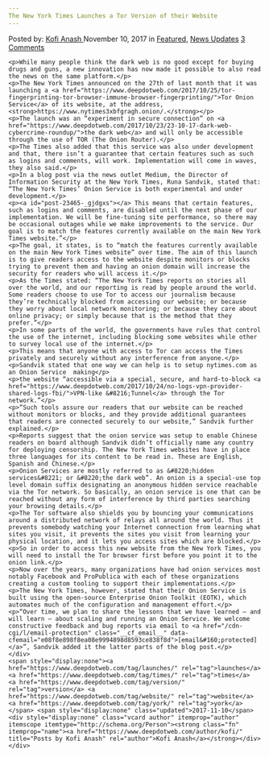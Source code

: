 ```yaml
---
The New York Times Launches a Tor Version of their Website
---
```

<article class="post-listing post-23465 post type-post status-publish format-standard has-post-thumbnail hentry  tag-launches tag-times  tag-version tag-website tag-york">
    <div class="post-inner">
        <span>Posted by: <a href="https://www.deepdotweb.com/author/kofi/" title="">Kofi Anash </a></span>
    <span>November 10, 2017</span>
    <span>in <a href="https://www.deepdotweb.com/category/deepdot-news/" rel="category tag">Featured</a>, <a href="https://www.deepdotweb.com/category/news-updates/" rel="category tag">News Updates</a></span>
    <span><a href="https://www.deepdotweb.com/2017/11/10/new-york-times-launches-tor-version-website/#comments">3 Comments</a></span>
    </p>
    <div class="clear"></div>
    
    <p>While many people think the dark web is no good except for buying drugs and guns, a new innovation has now made it possible to also read the news on the same platform.</p>
    <p>The New York Times announced on the 27th of last month that it was launching a <a href="https://www.deepdotweb.com/2017/10/25/tor-fingerprinting-tor-browser-immune-browser-fingerprinting/">Tor Onion Service</a> of its website, at the address, <strong>https://www.nytimes3xbfgragh.onion/.</strong></p>
    <p>The launch was an “experiment in secure connection” on <a href="https://www.deepdotweb.com/2017/10/23/23-10-17-dark-web-cybercrime-roundup/">the dark web</a> and will only be accessible through the use of TOR (The Onion Router).</p>
    <p>The Times also added that this service was also under development and that, there isn’t a guarantee that certain features such as such as logins and comments, will work. Implementation will come in waves, they also said.</p>
    <p>In a blog post via the news outlet Medium, the Director of Information Security at the New York Times, Runa Sandvik, stated that: “The New York Times’ Onion Service is both experimental and under development.</p>
    <p><a id="post-23465-_gjdgxs"></a> This means that certain features, such as logins and comments, are disabled until the next phase of our implementation. We will be fine-tuning site performance, so there may be occasional outages while we make improvements to the service. Our goal is to match the features currently available on the main New York Times website.”</p>
    <p>The goal, it states, is to “match the features currently available on the main New York Times website” over time. The aim of this launch is to give readers access to the website despite monitors or blocks trying to prevent them and having an onion domain will increase the security for readers who will access it.</p>
    <p>As the Times stated: “The New York Times reports on stories all over the world, and our reporting is read by people around the world. Some readers choose to use Tor to access our journalism because they’re technically blocked from accessing our website; or because they worry about local network monitoring; or because they care about online privacy; or simply because that is the method that they prefer.”</p>
    <p>In some parts of the world, the governments have rules that control the use of the internet, including blocking some websites while other to survey local use of the internet.</p>
    <p>This means that anyone with access to Tor can access the Times privately and securely without any interference from anyone.</p>
    <p>Sandvik stated that one way we can help is to setup nytimes.com as an Onion Service  making</p>
    <p>the website “accessible via a special, secure, and hard-to-block <a href="https://www.deepdotweb.com/2017/10/24/no-logs-vpn-provider-shared-logs-fbi/">VPN-like &#8216;Tunnel</a> through the Tor network.”</p>
    <p>“Such tools assure our readers that our website can be reached without monitors or blocks, and they provide additional guarantees that readers are connected securely to our website,” Sandvik further explained.</p>
    <p>Reports suggest that the onion service was setup to enable Chinese readers on board although Sandvik didn’t officially name any country for deploying censorship. The New York Times websites have in place three languages for its content to be read in. These are English, Spanish and Chinese.</p>
    <p>Onion Services are mostly referred to as &#8220;hidden services&#8221; or &#8220;the dark web”. An onion is a special-use top level domain suffix designating an anonymous hidden service reachable via the Tor network. So basically, an onion service is one that can be reached without any form of interference by third parties searching your browsing details.</p>
    <p>The Tor software also shields you by bouncing your communications around a distributed network of relays all around the world. Thus it prevents somebody watching your Internet connection from learning what sites you visit, it prevents the sites you visit from learning your physical location, and it lets you access sites which are blocked.</p>
    <p>So in order to access this new website from the New York Times, you will need to install the Tor browser first before you point it to the onion link.</p>
    <p>Now over the years, many organizations have had onion services most notably Facebook and ProPublica with each of these organizations creating a custom tooling to support their implementations.</p>
    <p>The New York Times, however, stated that their Onion Service is built using the open-source Enterprise Onion Toolkit (EOTK), which automates much of the configuration and management effort.</p>
    <p>“Over time, we plan to share the lessons that we have learned — and will learn — about scaling and running an Onion Service. We welcome constructive feedback and bug reports via email to <a href="/cdn-cgi/l/email-protection" class="__cf_email__" data-cfemail="e08f8e898f8ea08e9994898d8593ce838f8d">[email&#160;protected]</a>”, Sandvik added it the latter parts of the blog post.</p>
    </div>
    <span style="display:none"><a href="https://www.deepdotweb.com/tag/launches/" rel="tag">launches</a> <a href="https://www.deepdotweb.com/tag/times/" rel="tag">times</a>  <a href="https://www.deepdotweb.com/tag/version/" rel="tag">version</a> <a href="https://www.deepdotweb.com/tag/website/" rel="tag">website</a> <a href="https://www.deepdotweb.com/tag/york/" rel="tag">york</a></span> <span style="display:none" class="updated">2017-11-10</span>
    <div style="display:none" class="vcard author" itemprop="author" itemscope itemtype="http://schema.org/Person"><strong class="fn" itemprop="name"><a href="https://www.deepdotweb.com/author/kofi/" title="Posts by Kofi Anash" rel="author">Kofi Anash</a></strong></div>
    </div>
</article>

